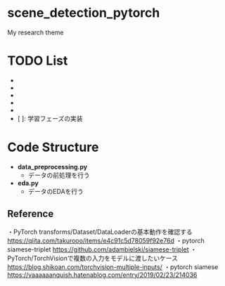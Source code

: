 # scene_detection_pytorch
My research theme  

# TODO List
+ [x]: 特徴抽出モデルまで
+ [x]: データの前処理
+ [x]: DataLoaderの実装
+ [x]: SiameseNetの実装
+ [x]: 学習フェーズの実装
+ [ ]: 学習フェーズの実装



# Code Structure
- **data_preprocessing.py**
  - データの前処理を行う
- **eda.py**
  - データのEDAを行う

## Reference 
・PyTorch transforms/Dataset/DataLoaderの基本動作を確認する 
https://qiita.com/takurooo/items/e4c91c5d78059f92e76d
・pytorch siamese-triplet
https://github.com/adambielski/siamese-triplet
・PyTorch/TorchVisionで複数の入力をモデルに渡したいケース
https://blog.shikoan.com/torchvision-multiple-inputs/
・pytorch siamese
https://vaaaaaanquish.hatenablog.com/entry/2019/02/23/214036
